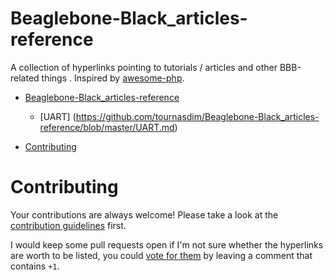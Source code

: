 # Beaglebone-Black_articles-reference
A collection of hyperlinks pointing to tutorials / articles and other BBB-related things . Inspired by [awesome-php](https://github.com/ziadoz/awesome-php).
- [Beaglebone-Black_articles-reference](#Beaglebone-Black_articles-reference)
    - [UART] (https://github.com/tournasdim/Beaglebone-Black_articles-reference/blob/master/UART.md)
    
- [Contributing](#contributing)

# Contributing

Your contributions are always welcome! Please take a look at the [contribution guidelines](https://github.com/tournasdim/Beaglebone-Black_articles-reference/blob/master/CONTRIBUTING.md) first.

I would keep some pull requests open if I'm not sure whether the hyperlinks are worth to be listed, you could [vote for them](https://github.com/tournasdim/Beaglebone-Black_articles-reference/pulls) by leaving a comment that contains `+1`.
